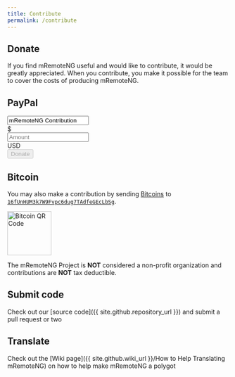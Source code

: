 ```yaml
---
title: Contribute
permalink: /contribute
---
```

<style>
	#submitBtn {
		transition: opacity 0.3s ease;
	}
</style>
<script>
	$(document).ready(function() {
		var cleave = new Cleave('#amount', {
			numeral: true
		});
		$('#amount').keyup(function(evt) {
			$('#submitBtn').prop('disabled', ($(this).val() ? false : true));
		});
	});
</script>
## Donate
If you find mRemoteNG useful and would like to contribute, it would be greatly appreciated.  When you contribute, you make it possible for the team to cover the costs of producing mRemoteNG.
<div class='card-deck text-xs-center'>
	<div class='card card-block'>
		<h2 class='card-title'>PayPal</h2>
		<form action='https://www.paypal.com/cgi-bin/webscr' method='post'>
			<input type='hidden' name='cmd' value='_donations'>
			<input type='hidden' name='charset' value='utf-8'>
			<input type='hidden' name='business' value='bennett.blodinger@gmail.com'>
			<input type='hidden' name='return' value='{{ site.url }}{{ site.baseurl }}'>
			<input type='hidden' name='cancel_return' value='{{ site.url }}{{ site.baseurl }}'>
			<input type='hidden' name='currency_code' value='USD'>
			<input type='hidden' name='image_url' value='{{ site.url }}{{ site.baseurl }}/favicon/256.png'>
			<input type='hidden' name='no_shipping' value='1'>
			<div class='form-group'>
				<input type='text' class='form-control' name='item_name' value='mRemoteNG Contribution' readonly>
			</div>
			<div class='form-group'>
				<div class='input-group'>
					<div class='input-group-addon'>$</div>
					<input type='text' class='form-control' id='amount' name='amount' placeholder='Amount'>
					<div class='input-group-addon'>USD</div>
				</div>
			</div>
			<button type='submit' class='btn btn-block btn-primary' id='submitBtn' disabled>Donate</button>
		</form>
	</div>
	<div class='card card-block'>
		<h2 class='card-title'>Bitcoin</h2>
		<p class='card-text'>You may also make a contribution by sending <a href='https://www.bitcoin.org/'>Bitcoins</a> to <a href='bitcoin:16fUnHUM3k7W9Fvpc6dug7TAdfeGEcLbSg'><code style='word-break: break-word;'>16fUnHUM3k7W9Fvpc6dug7TAdfeGEcLbSg</code></a>.</p>
		<p class='card-text'><img class='img-responsive' alt='Bitcoin QR Code' src='{{ site.baseurl }}/16fUnHUM3k7W9Fvpc6dug7TAdfeGEcLbSg.png' srcset='{{ site.baseurl }}/16fUnHUM3k7W9Fvpc6dug7TAdfeGEcLbSg.svg' height='100px'>
		</p>
	</div>
</div>

The mRemoteNG Project is **NOT** considered a non-profit organization and contributions are **NOT** tax deductible.

## Submit code
Check out our [source code]({{ site.github.repository_url }}) and submit a pull request or two

## Translate
Check out the [Wiki page]({{ site.github.wiki_url }}/How to Help Translating mRemoteNG) on how to help make mRemoteNG a polygot
